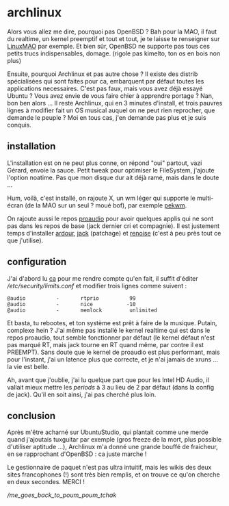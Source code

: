 # archlinux

Alors vous allez me dire, pourquoi pas OpenBSD ? Bah pour la MAO, il faut du
realtime, un kernel preemptif et tout et tout, je te laisse te renseigner sur
[LinuxMAO](http://linuxmao.org) par exemple. Et bien sûr, OpenBSD ne supporte
pas tous ces petits trucs indispensables, domage. (rigole pas kimelto, ton os
en bois non plus)  

Ensuite, pourquoi Archlinux et pas autre chose ? Il existe des distrib
spécialisées qui sont faites pour ca, embarquent par défaut toutes les
applications necessaires. C'est pas faux, mais vous avez déjà essayé Ubuntu ?
Vous avez envie de vous faire chier à apprendre portage ? Nan, bon ben alors ...
Il reste Archlinux, qui en 3 minutes d'install, et trois pauvres lignes à
modifier fait un OS musical auquel on ne peut rien reprocher, que demande le
peuple ? Moi en tous cas, j'en demande pas plus et je suis conquis.



## installation

L'installation est on ne peut plus conne, on répond "oui" partout, vazi Gérard,
envoie la sauce. Petit tweak pour optimiser le FileSystem, j'ajoute l'option
noatime. Pas que mon disque dur ait déjà ramé, mais dans le doute ...  

Hum, voilà, c'est installé, on rajoute X, un wm léger qui supporte le
multi-écran (de la MAO sur un seul ? moué bof), par exemple
[pekwm](http://pekwm.org).  

On rajoute aussi le repos [proaudio](http://archaudio.org) pour avoir quelques
applis qui ne sont pas dans les repos de base (jack dernier cri et compagnie).
Il est justement temps d'installer [ardour](http://ardour.org),
[jack](http://jackaudio.org) (patchage) et [renoise](http://www.renoise.com)
(c'est à peu près tout ce que j'utilise).



## configuration

J'ai d'abord lu [ca](http://wiki.archlinux.org/index.php/Pro_Audio)
pour me rendre compte qu'en fait, il suffit d'éditer
_/etc/security/limits.conf_ et modifier trois lignes comme suivent :

	@audio          -       rtprio          99
	@audio          -       nice           -10
	@audio          -       memlock         unlimited

Et basta, tu rebootes, et ton système est prêt à faire de la musique. Putain,
complexe hein ? J'ai même pas installé le kernel realtime qui est dans le
repos proaudio, tout semble fonctionner par défaut (le kernel défaut n'est pas
marqué RT, mais jack tourne en RT quand même, par contre il est PREEMPT). Sans
doute que le kernel de proaudio est plus performant, mais pour l'instant, j'ai un latence
plus que correcte, et je n'ai jamais de xruns ... la vie est belle.  

Ah, avant que j'oublie, j'ai lu quelque part que pour les Intel HD Audio, il
vallait mieux mettre les _periods_ à 3 au lieu de 2 par défaut (dans la
config de jack). Qu'il en soit ainsi, j'ai pas cherché plus loin.



## conclusion

Après m'être acharné sur UbuntuStudio, qui plantait comme une merde quand
j'ajoutais tuxguitar par exemple (gros freeze de la mort, plus possible
d'utiliser aptitude ...), Archlinux m'a donné une grande bouffé de fraicheur, en
se rapprochant d'OpenBSD : ca juste marche !  

Le gestionnaire de paquet n'est pas ultra intuitif, mais les wikis des deux
sites francophones (!) sont très bien remplis, et on trouve ce qu'on cherche en
deux secondes. MERCI !  

_/me_goes_back_to_poum_poum_tchak_
